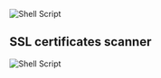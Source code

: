 ![Shell Script](https://img.shields.io/badge/shell_script-%23121011.svg?style=for-the-badge&logo=gnu-bash&logoColor=white)
## SSL certificates scanner
![Shell Script](https://img.shields.io/badge/shell_script-%23121011.svg?style=for-the-badge&logo=gnu-bash&logoColor=white)
